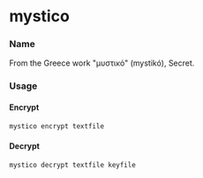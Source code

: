 # mystico
### Name
From the Greece work "μυστικό" (mystikó), Secret.

### Usage
#### Encrypt
```sh
mystico encrypt textfile
```
#### Decrypt
```sh
mystico decrypt textfile keyfile
```
